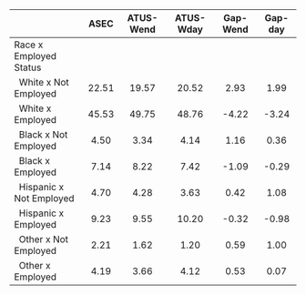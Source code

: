 
|                      |         ASEC |    ATUS-Wend |    ATUS-Wday |     Gap-Wend |      Gap-day |
| -------------------- | :----------: | :----------: | :----------: | :----------: | :----------: |
| Race x Employed Status |              |              |              |              |              |
| &nbsp;&nbsp;White x Not Employed |        22.51 |        19.57 |        20.52 |         2.93 |         1.99 |
| &nbsp;&nbsp;White x Employed |        45.53 |        49.75 |        48.76 |        -4.22 |        -3.24 |
| &nbsp;&nbsp;Black x Not Employed |         4.50 |         3.34 |         4.14 |         1.16 |         0.36 |
| &nbsp;&nbsp;Black x Employed |         7.14 |         8.22 |         7.42 |        -1.09 |        -0.29 |
| &nbsp;&nbsp;Hispanic x Not Employed |         4.70 |         4.28 |         3.63 |         0.42 |         1.08 |
| &nbsp;&nbsp;Hispanic x Employed |         9.23 |         9.55 |        10.20 |        -0.32 |        -0.98 |
| &nbsp;&nbsp;Other x Not Employed |         2.21 |         1.62 |         1.20 |         0.59 |         1.00 |
| &nbsp;&nbsp;Other x Employed |         4.19 |         3.66 |         4.12 |         0.53 |         0.07 |

